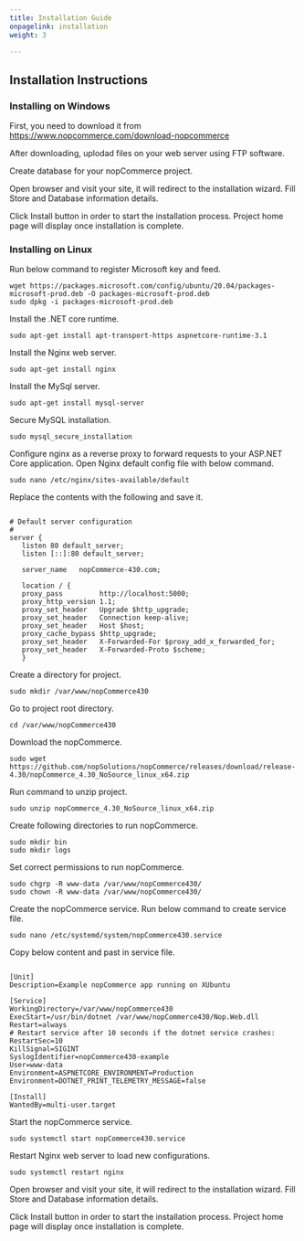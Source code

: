 ```yaml
---
title: Installation Guide
onpagelink: installation
weight: 3

---
```


Installation Instructions
-------------------------

### Installing on Windows

First, you need to download it from https://www.nopcommerce.com/download-nopcommerce

After downloading, uplodad files on your web server using FTP software.

Create database for your nopCommerce project.

Open browser and visit your site, it will redirect to the installation wizard. Fill Store and Database information details.

Click Install button in order to start the installation process. Project home page will display once installation is complete.

### Installing on Linux

Run below command to register Microsoft key and feed.

 ```
wget https://packages.microsoft.com/config/ubuntu/20.04/packages-microsoft-prod.deb -O packages-microsoft-prod.deb
sudo dpkg -i packages-microsoft-prod.deb

```

Install the .NET core runtime.

 ```
sudo apt-get install apt-transport-https aspnetcore-runtime-3.1
```

Install the Nginx web server.

 ```
sudo apt-get install nginx
```

Install the MySql server.

 ```
sudo apt-get install mysql-server
```

Secure MySQL installation.

 ```
sudo mysql_secure_installation
```

Configure nginx as a reverse proxy to forward requests to your ASP.NET Core application. Open Nginx default config file with below command.

 ```
sudo nano /etc/nginx/sites-available/default
```

Replace the contents with the following and save it.

 ```

# Default server configuration
#
server {
    listen 80 default_server;
    listen [::]:80 default_server;

    server_name   nopCommerce-430.com;

    location / {
    proxy_pass         http://localhost:5000;
    proxy_http_version 1.1;
    proxy_set_header   Upgrade $http_upgrade;
    proxy_set_header   Connection keep-alive;
    proxy_set_header   Host $host;
    proxy_cache_bypass $http_upgrade;
    proxy_set_header   X-Forwarded-For $proxy_add_x_forwarded_for;
    proxy_set_header   X-Forwarded-Proto $scheme;
    }

```

Create a directory for project.

 ```
sudo mkdir /var/www/nopCommerce430
```

Go to project root directory.

 ```
cd /var/www/nopCommerce430
```

Download the nopCommerce.

 ```
sudo wget https://github.com/nopSolutions/nopCommerce/releases/download/release-4.30/nopCommerce_4.30_NoSource_linux_x64.zip
```

Run command to unzip project.

 ```
sudo unzip nopCommerce_4.30_NoSource_linux_x64.zip
```

Create following directories to run nopCommerce.

 ```
sudo mkdir bin
sudo mkdir logs

```

Set correct permissions to run nopCommerce.

 ```
sudo chgrp -R www-data /var/www/nopCommerce430/
sudo chown -R www-data /var/www/nopCommerce430/

```

Create the nopCommerce service. Run below command to create service file.

 ```
sudo nano /etc/systemd/system/nopCommerce430.service
```

Copy below content and past in service file.

 ```

[Unit]
Description=Example nopCommerce app running on XUbuntu

[Service]
WorkingDirectory=/var/www/nopCommerce430
ExecStart=/usr/bin/dotnet /var/www/nopCommerce430/Nop.Web.dll
Restart=always
# Restart service after 10 seconds if the dotnet service crashes:
RestartSec=10
KillSignal=SIGINT
SyslogIdentifier=nopCommerce430-example
User=www-data
Environment=ASPNETCORE_ENVIRONMENT=Production
Environment=DOTNET_PRINT_TELEMETRY_MESSAGE=false

[Install]
WantedBy=multi-user.target

```

Start the nopCommerce service.

 ```
sudo systemctl start nopCommerce430.service
```

Restart Nginx web server to load new configurations.

 ```
sudo systemctl restart nginx
```

Open browser and visit your site, it will redirect to the installation wizard. Fill Store and Database information details.

Click Install button in order to start the installation process. Project home page will display once installation is complete.
